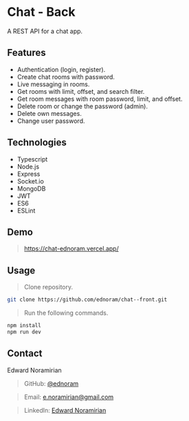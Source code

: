 # Chat - Back

A REST API for a chat app.

## Features

- Authentication (login, register).
- Create chat rooms with password.
- Live messaging in rooms.
- Get rooms with limit, offset, and search filter.
- Get room messages with room password, limit, and offset.
- Delete room or change the password (admin).
- Delete own messages.
- Change user password.

## Technologies

- Typescript
- Node.js
- Express
- Socket.io
- MongoDB
- JWT
- ES6
- ESLint

## Demo

> <https://chat-ednoram.vercel.app/>

## Usage

> Clone repository.

```sh
git clone https://github.com/ednoram/chat--front.git
```

> Run the following commands.

```sh
npm install
npm run dev
```

## Contact

Edward Noramirian

> GitHub: [@ednoram](https://github.com/ednoram)

> Email: <e.noramirian@gmail.com>

> LinkedIn: [Edward Noramirian](https://www.linkedin.com/in/edward-noramirian)
